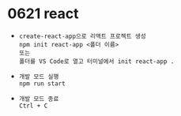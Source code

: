 # 0621 react

- ```
  create-react-app으로 리액트 프로젝트 생성
  npm init react-app <폴더 이름>
  또는
  폴더를 VS Code로 열고 터미널에서 init react-app .
  ```

- ```
  개발 모드 실행
  npm run start
  ```

- ```
  개발 모드 종료
  Ctrl + C
  ```

  

  